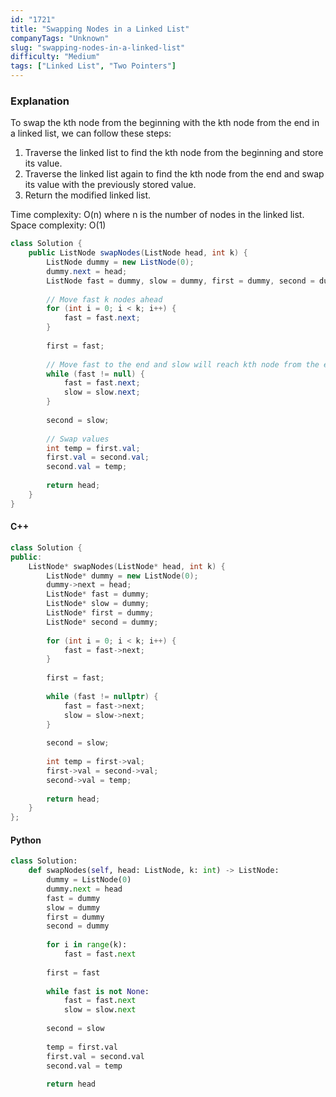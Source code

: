 ```yaml
---
id: "1721"
title: "Swapping Nodes in a Linked List"
companyTags: "Unknown"
slug: "swapping-nodes-in-a-linked-list"
difficulty: "Medium"
tags: ["Linked List", "Two Pointers"]
---
```


### Explanation
To swap the kth node from the beginning with the kth node from the end in a linked list, we can follow these steps:
1. Traverse the linked list to find the kth node from the beginning and store its value.
2. Traverse the linked list again to find the kth node from the end and swap its value with the previously stored value.
3. Return the modified linked list.

Time complexity: O(n) where n is the number of nodes in the linked list.
Space complexity: O(1)

```java
class Solution {
    public ListNode swapNodes(ListNode head, int k) {
        ListNode dummy = new ListNode(0);
        dummy.next = head;
        ListNode fast = dummy, slow = dummy, first = dummy, second = dummy;
        
        // Move fast k nodes ahead
        for (int i = 0; i < k; i++) {
            fast = fast.next;
        }
        
        first = fast;
        
        // Move fast to the end and slow will reach kth node from the end
        while (fast != null) {
            fast = fast.next;
            slow = slow.next;
        }
        
        second = slow;
        
        // Swap values
        int temp = first.val;
        first.val = second.val;
        second.val = temp;
        
        return head;
    }
}
```

#### C++
```cpp
class Solution {
public:
    ListNode* swapNodes(ListNode* head, int k) {
        ListNode* dummy = new ListNode(0);
        dummy->next = head;
        ListNode* fast = dummy;
        ListNode* slow = dummy;
        ListNode* first = dummy;
        ListNode* second = dummy;
        
        for (int i = 0; i < k; i++) {
            fast = fast->next;
        }
        
        first = fast;
        
        while (fast != nullptr) {
            fast = fast->next;
            slow = slow->next;
        }
        
        second = slow;
        
        int temp = first->val;
        first->val = second->val;
        second->val = temp;
        
        return head;
    }
};
```

#### Python
```python
class Solution:
    def swapNodes(self, head: ListNode, k: int) -> ListNode:
        dummy = ListNode(0)
        dummy.next = head
        fast = dummy
        slow = dummy
        first = dummy
        second = dummy
        
        for i in range(k):
            fast = fast.next
            
        first = fast
        
        while fast is not None:
            fast = fast.next
            slow = slow.next
        
        second = slow
        
        temp = first.val
        first.val = second.val
        second.val = temp
        
        return head
```
